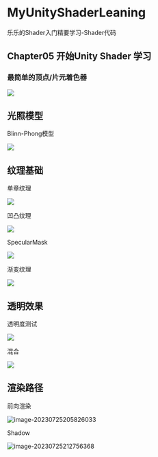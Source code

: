 # MyUnityShaderLeaning
乐乐的Shader入门精要学习-Shader代码

## Chapter05 开始Unity Shader 学习

### 最简单的顶点/片元着色器

![](Image/image-20230720212733181.png)

## 光照模型

Blinn-Phong模型

![](Image/image-20230721231138779.png)

## 纹理基础

单章纹理

![](Image/image-20230722201554190.png)

凹凸纹理

![](Image/image-20230722212833644.png)

SpecularMask

![](Image/image-20230722215502206.png)

渐变纹理

![](Image/image-20230722221211127.png)

## 透明效果

透明度测试

![](Image/image-20230723214536660.png)

混合

![](Image/image-20230723220155299.png)

## 渲染路径

前向渲染

![image-20230725205826033](Image/image-20230725205826033.png)

Shadow

![image-20230725212756368](Image/image-20230725212756368.png)
